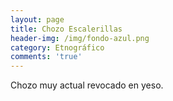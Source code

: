 ```yaml
---
layout: page
title: Chozo Escalerillas
header-img: /img/fondo-azul.png
category: Etnográfico
comments: 'true'
---
```



Chozo muy actual revocado en yeso.
